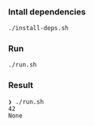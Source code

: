 ### Intall dependencies

```bash
./install-deps.sh
```

### Run

```bash
./run.sh
```

### Result

```
❯ ./run.sh
42
None
``` 
